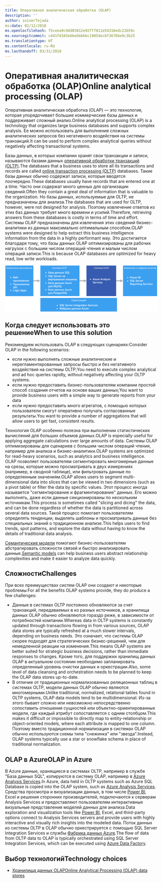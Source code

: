 ```yaml
---
title: Оперативная аналитическая обработка (OLAP)
description: ''
author: zoinerTejada
ms:date: 02/12/2018
ms.openlocfilehash: f5ceea9c9dd03812e92fff811e54316edc22b59c
ms.sourcegitcommit: c441fd165e6bebbbbbc19854ec6f3676be9c3b25
ms.translationtype: HT
ms.contentlocale: ru-RU
ms.lasthandoff: 03/31/2018
---
```

# <a name="online-analytical-processing-olap"></a><span data-ttu-id="61698-102">Оперативная аналитическая обработка (OLAP)</span><span class="sxs-lookup"><span data-stu-id="61698-102">Online analytical processing (OLAP)</span></span>

<span data-ttu-id="61698-103">Оперативная аналитическая обработка (OLAP) — это технология, которая упорядочивает большие коммерческие базы данных и поддерживает сложный анализ.</span><span class="sxs-lookup"><span data-stu-id="61698-103">Online analytical processing (OLAP) is a technology that organizes large business databases and supports complex analysis.</span></span> <span data-ttu-id="61698-104">Ее можно использовать для выполнения сложных аналитических запросов без негативного воздействия на системы транзакций.</span><span class="sxs-lookup"><span data-stu-id="61698-104">It can be used to perform complex analytical queries without negatively affecting transactional systems.</span></span>

<span data-ttu-id="61698-105">Базы данных, в которых компании хранят свои транзакции и записи, называются базами данных [оперативной обработки транзакций (OLTP)](online-transaction-processing.md).</span><span class="sxs-lookup"><span data-stu-id="61698-105">The databases that a business uses to store all its transactions and records are called [online transaction processing (OLTP)](online-transaction-processing.md) databases.</span></span> <span data-ttu-id="61698-106">Такие базы данных обычно содержат записи, которые вводятся поочередно.</span><span class="sxs-lookup"><span data-stu-id="61698-106">These databases usually have records that are entered one at a time.</span></span> <span data-ttu-id="61698-107">Часто они содержат много ценных для организации сведений.</span><span class="sxs-lookup"><span data-stu-id="61698-107">Often they contain a great deal of information that is valuable to the organization.</span></span> <span data-ttu-id="61698-108">Но базы данных, используемые для OLTP, не предназначены для анализа.</span><span class="sxs-lookup"><span data-stu-id="61698-108">The databases that are used for OLTP, however, were not designed for analysis.</span></span> <span data-ttu-id="61698-109">Поэтому извлечение ответов из этих баз данных требует много времени и усилий.</span><span class="sxs-lookup"><span data-stu-id="61698-109">Therefore, retrieving answers from these databases is costly in terms of time and effort.</span></span> <span data-ttu-id="61698-110">Системы OLAP предназначены для извлечения этих сведений бизнес-аналитики из данных максимально оптимальным способом.</span><span class="sxs-lookup"><span data-stu-id="61698-110">OLAP systems were designed to help extract this business intelligence information from the data in a highly performant way.</span></span> <span data-ttu-id="61698-111">Это достигается благодаря тому, что базы данных OLAP оптимизированы для рабочих нагрузок с большим числом операций чтения и малым числом операций записи.</span><span class="sxs-lookup"><span data-stu-id="61698-111">This is because OLAP databases are optimized for heavy read, low write workloads.</span></span>

![OLAP в Azure](./images/olap-data-pipeline.png) 

## <a name="when-to-use-this-solution"></a><span data-ttu-id="61698-113">Когда следует использовать это решение</span><span class="sxs-lookup"><span data-stu-id="61698-113">When to use this solution</span></span>

<span data-ttu-id="61698-114">Рекомендуем использовать OLAP в следующих сценариях:</span><span class="sxs-lookup"><span data-stu-id="61698-114">Consider OLAP in the following scenarios:</span></span>

- <span data-ttu-id="61698-115">если нужно выполнять сложные аналитические и нерегламентированные запросы быстро и без негативного воздействия на системы OLTP;</span><span class="sxs-lookup"><span data-stu-id="61698-115">You need to execute complex analytical and ad hoc queries rapidly, without negatively affecting your OLTP systems.</span></span> 
- <span data-ttu-id="61698-116">если нужно предоставить бизнес-пользователям компании простой способ создания отчетов на основе ваших данных;</span><span class="sxs-lookup"><span data-stu-id="61698-116">You want to provide business users with a simple way to generate reports from your data</span></span>
- <span data-ttu-id="61698-117">если нужно предоставить много агрегатов, с помощью которых пользователи смогут оперативно получать согласованные результаты.</span><span class="sxs-lookup"><span data-stu-id="61698-117">You want to provide a number of aggregations that will allow users to get fast, consistent results.</span></span> 

<span data-ttu-id="61698-118">Технология OLAP особенно полезна при выполнении статистических вычислений для больших объемов данных.</span><span class="sxs-lookup"><span data-stu-id="61698-118">OLAP is especially useful for applying aggregate calculations over large amounts of data.</span></span> <span data-ttu-id="61698-119">Системы OLAP оптимизированы для сценариев с большим числом операций чтения, например для анализа и бизнес-аналитики.</span><span class="sxs-lookup"><span data-stu-id="61698-119">OLAP systems are optimized for read-heavy scenarios, such as analytics and business intelligence.</span></span> <span data-ttu-id="61698-120">OLAP позволяет пользователям сегментировать многомерные данные на срезы, которые можно просматривать в двух измерениях (например, в сводной таблице), или фильтровать данные по определенным значениям.</span><span class="sxs-lookup"><span data-stu-id="61698-120">OLAP allows users to segment multi-dimensional data into slices that can be viewed in two dimensions (such as a pivot table) or filter the data by specific values.</span></span> <span data-ttu-id="61698-121">Этот процесс иногда называется "сегментирование и фрагментирование" данных. Его можно выполнять, даже если данные секционированы по нескольким источникам.</span><span class="sxs-lookup"><span data-stu-id="61698-121">This process is sometimes called "slicing and dicing" the data, and can be done regardless of whether the data is partitioned across several data sources.</span></span> <span data-ttu-id="61698-122">Такой процесс помогает пользователям определять тенденции, выделять шаблоны и просматривать данные без специальных знаний о традиционном анализе.</span><span class="sxs-lookup"><span data-stu-id="61698-122">This helps users to find trends, spot patterns, and explore the data without having to know the details of traditional data analysis.</span></span>

<span data-ttu-id="61698-123">[Семантические модели](../concepts/semantic-modeling.md) помогают бизнес-пользователям абстрагировать сложности связей и быстро анализировать данные.</span><span class="sxs-lookup"><span data-stu-id="61698-123">[Semantic models](../concepts/semantic-modeling.md) can help business users abstract relationship complexities and make it easier to analyze data quickly.</span></span>

## <a name="challenges"></a><span data-ttu-id="61698-124">Сложности</span><span class="sxs-lookup"><span data-stu-id="61698-124">Challenges</span></span>

<span data-ttu-id="61698-125">При всех преимуществах систем OLAP они создают и некоторые проблемы:</span><span class="sxs-lookup"><span data-stu-id="61698-125">For all the benefits OLAP systems provide, they do produce a few challenges:</span></span>

- <span data-ttu-id="61698-126">Данные в системах OLTP постоянно обновляются за счет транзакций, передаваемых в из разных источников, а хранилища данных OLAP обычно обновляются гораздо реже, в зависимости от потребностей компании.</span><span class="sxs-lookup"><span data-stu-id="61698-126">Whereas data in OLTP systems is constantly updated through transactions flowing in from various sources, OLAP data stores are typically refreshed at a much slower intervals, depending on business needs.</span></span> <span data-ttu-id="61698-127">Это означает, что системы OLAP скорее подходят для стратегических бизнес-решений, чем для немедленной реакции на изменения.</span><span class="sxs-lookup"><span data-stu-id="61698-127">This means OLAP systems are better suited for strategic business decisions, rather than immediate responses to changes.</span></span> <span data-ttu-id="61698-128">Кроме того, для поддержки хранилищ данных OLAP в актуальном состоянии необходимо запланировать определенный уровень очистки данных и оркестрации.</span><span class="sxs-lookup"><span data-stu-id="61698-128">Also, some level of data cleansing and orchestration needs to be planned to keep the OLAP data stores up-to-date.</span></span>
- <span data-ttu-id="61698-129">В отличие от традиционных нормализованных реляционных таблиц в системах OLTP, модели данных OLAP обычно являются многомерными.</span><span class="sxs-lookup"><span data-stu-id="61698-129">Unlike traditional, normalized, relational tables found in OLTP systems, OLAP data models tend to be multidimensional.</span></span> <span data-ttu-id="61698-130">Из-за этого бывает сложно или невозможно непосредственно сопоставить отношения сущностей или объектно-ориентированные модели, где каждый атрибут сопоставляется с одним столбцом.</span><span class="sxs-lookup"><span data-stu-id="61698-130">This makes it difficult or impossible to directly map to entity-relationship or object-oriented models, where each attribute is mapped to one column.</span></span> <span data-ttu-id="61698-131">Поэтому вместо традиционной нормализации в системах OLAP обычно используются схемы типа "снежинка" или "звезда".</span><span class="sxs-lookup"><span data-stu-id="61698-131">Instead, OLAP systems typically use a star or snowflake schema in place of traditional normalization.</span></span>

## <a name="olap-in-azure"></a><span data-ttu-id="61698-132">OLAP в Azure</span><span class="sxs-lookup"><span data-stu-id="61698-132">OLAP in Azure</span></span>

<span data-ttu-id="61698-133">В Azure данные, хранящиеся в системах OLTP, например в службе "База данных SQL", копируются в систему OLAP, например в [Azure Analysis Services](/azure/analysis-services/analysis-services-overview).</span><span class="sxs-lookup"><span data-stu-id="61698-133">In Azure, data held in OLTP systems such as Azure SQL Database is copied into the OLAP system, such as [Azure Analysis Services](/azure/analysis-services/analysis-services-overview).</span></span> <span data-ttu-id="61698-134">Средства просмотра и визуализации данных, в том числе [Power BI](https://powerbi.microsoft.com), Excel и решения сторонних производителей, подключаются к серверам Analysis Services и предоставляют пользователям интерактивные визуальные представления моделей данных для анализа.</span><span class="sxs-lookup"><span data-stu-id="61698-134">Data exploration and visualization tools like [Power BI](https://powerbi.microsoft.com), Excel, and third-party options connect to Analysis Services servers and provide users with highly interactive and visually rich insights into the modeled data.</span></span> <span data-ttu-id="61698-135">Поток данных из системы OLTP в OLAP обычно оркестрируется с помощью SQL Server Integration Services и службы [Фабрика данных Azure](/azure/data-factory/concepts-integration-runtime).</span><span class="sxs-lookup"><span data-stu-id="61698-135">The flow of data from OLTP data to OLAP is typically orchestrated using SQL Server Integration Services, which can be executed using [Azure Data Factory](/azure/data-factory/concepts-integration-runtime).</span></span>

## <a name="technology-choices"></a><span data-ttu-id="61698-136">Выбор технологий</span><span class="sxs-lookup"><span data-stu-id="61698-136">Technology choices</span></span>

- [<span data-ttu-id="61698-137">Хранилища данных OLAP</span><span class="sxs-lookup"><span data-stu-id="61698-137">Online Analytical Processing (OLAP) data stores</span></span>](../technology-choices/olap-data-stores.md)

